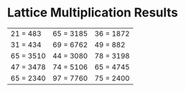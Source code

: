# Lattice Multiplication Results

|   |   |   |
|---|---|---|
| 21 = 483 | 65 = 3185 | 36 = 1872 |
| 31 = 434 | 69 = 6762 | 49 = 882 |
| 65 = 3510 | 44 = 3080 | 78 = 3198 |
| 47 = 3478 | 74 = 5106 | 65 = 4745 |
| 65 = 2340 | 97 = 7760 | 75 = 2400 |
